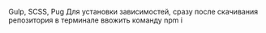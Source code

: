 Gulp, SCSS, Pug Для установки зависимостей, сразу после скачивания репозитория в терминале ввожить команду npm i
